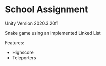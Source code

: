 # School Assignment
Unity Version 2020.3.20f1

Snake game using an implemented Linked List

Features:
- Highscore
- Teleporters
